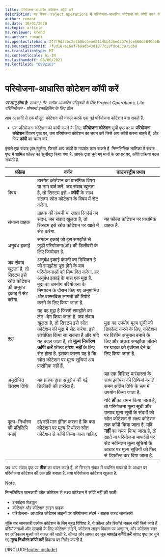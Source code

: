 ```yaml
---
title: परियोजना-आधारित कोटेशन कॉपी करें
description: यह विषय Project Operations में परियोजना-आधारित कोटेशनों को कॉपी करने के तरीके के बारे में जानकारी प्रदान करता है.
author: rumant
ms.date: 10/01/2020
ms.topic: article
ms.reviewer: kfend
ms.author: rumant
ms.openlocfilehash: 247f9d33bc2e7b0bcbeae8114bb436ed237efce660d0840e58d536d2a290639e
ms.sourcegitcommit: 7f8d1e7a16af769adb43d1877c28fdce53975db8
ms.translationtype: MT
ms.contentlocale: hi-IN
ms.lasthandoff: 08/06/2021
ms.locfileid: "6992163"
---
```

# <a name="copy-project-based-quotes"></a>परियोजना-आधारित कोटेशन कॉपी करें

_**पर लागू होता है:** साधन / गैर-स्टॉक आधारित परिदृश्यों के लिए Project Operations, Lite परिनियोजन - प्रोफार्मा इनवॉइसिंग के लिए डील_

आप आसानी से एक मौजूदा कोटेशन की नकल करके एक नई परियोजना कोटेशन बना सकते हैं. 

- एक परियोजना कोटेशन को कॉपी करने के लिए, **परियोजना कोटेशन** सूची पृष्ठ पर या **परियोजना कोटेशन** विवरण पृष्ठ पर, उस परियोजना कोटेशन का चयन करें जिसे आप कॉपी करना चाहते हैं, और फिर **कॉपी** का चयन करें.

इससे एक संवाद पृष्ठ खुलेगा, जिसमें आप कॉपी के मापदंड डाल सकते हैं. निम्नलिखित तालिका में संवाद पृष्ठ में शामिल फ़ील्ड को सूचीबद्ध किया गया है. आपके द्वारा चुने गए मानों के आधार पर, कॉपी प्रक्रिया बदल सकती है.

| **फ़ील्ड** | **वर्णन** | **डाउनस्ट्रीम प्रभाव** |
| --- | --- | --- |
| विषय | टारगेट कोटेशन का प्रासंगिक विषय या नाम दर्ज करें. जब संवाद खुलता है, तो सिस्टम इसे **-कॉपी** के साथ संलग्न स्रोत कोटेशन के विषय में सेट करेगा. | |
| संभाव्य ग्राहक | ग्राहक की कंपनी या खाता रिकॉर्ड का संदर्भ. जब संवाद खुलता है, तो सिस्टम इसे स्रोत कोटेशन पर खाते में सेट करेगा. | यह फ़ील्ड कोटेशन पर प्राथमिक ग्राहक है. |
| अनुबंध इकाई | संगठन इकाई जो इस समझौते से जुड़ी परियोजना(ओं) की डिलीवरी के लिए जिम्मेदार है.
जब संवाद खुलता है, तो सिस्टम इसे स्रोत कोटेशन की अनुबंध इकाई में सेट करेगा. | अनुबंध इकाई कंपनी का डिविजन है जो समझौता पूरा होने के बाद परियोजनाओं को निष्पादित करेगा. हर अनुबंध इकाई के पास एक मुद्रा है. मुद्रा का उपयोग परियोजना के निष्पादन के दौरान किए गए अनुमानित और वास्तविक लागतों की रिपोर्ट करने के लिए किया जाता है. |
| मुद्रा | यह वह मुद्रा है जिसमें समझौते का लेन-देन किया जाता है. जब संवाद खुलता है, तो सिस्टम इसे स्रोत कोटेशन की मुद्रा में सेट करेगा. इसे संशोधित किया जा सकता है और यदि यह बदल जाता है, तो **मूल्य निर्धारण कॉपी करें** फ़ील्ड हमेशा **नहीं** के लिए सेट होता है. इसका कारण यह है कि स्रोत कोटेशन पर मूल्य सूचियां अब प्रासंगिक नहीं हैं. | मुद्रा का उपयोग मूल्य सूची को डिफ़ॉल्ट करने के लिए, कोटेशन पर वित्तीय अनुमान बनाने के लिए और अंततः समझौता जीतने पर ग्राहक को इंवॉयस देने के लिए किया जाता है. |
| अनुरोधित वितरण तिथि | यह ग्राहक द्वारा अनुरोध की गई डिलीवरी की तारीख है. | यह एक विशिष्ट बारंबारता के साथ इंवॉयस की तिथियां बनाते समय अंतिम तिथि के रूप में उपयोग किया जाता है. |
| मूल्य-निर्धारण की प्रतिलिपि बनाएँ | हां/नहीं मान इंगित करता है कि क्या कोटेशन पर मूल्य निर्धारण स्रोत कोटेशन से कॉपी किया जाना चाहिए. | यदि **हाँ** का चयन किया जाता है, तो परियोजना मूल्य सूची और उत्पाद मूल्य सूची के संदर्भों को स्रोत कोटेशन से लक्ष्य कोटेशन तक कॉपी किया जाता है. यदि **नहीं** का चयन किया जाता है, तो खाते या परियोजना मापदंडों पर सेट नवीनतम मूल्य सूचियों के आधार पर मूल्य सूचियों को फिर से डिफ़ॉल्ट कर दिया जाता है. |

जब आप संवाद पृष्ठ पर **ठीक** का चयन करते हैं, तो सिस्टम संवाद में चयनित मापदंडों के आधार पर परियोजना कोटेशन की एक प्रति बनाता है. नया परियोजना कोटेशन खुलता है. 

> [!NOTE]
> निम्नलिखित जानकारी स्रोत कोटेशन से लक्ष्य कोटेशन में कॉपी नहीं की जाती:
>
> - इनवॉइस शेड्यूल
> - कोटेशन और कोटेशन लाइन ग्राहक
> - परियोजना- आधारित कोटेशन लाइनों पर परियोजना संदर्भ - ग्राहक बजट जानकारी
>
>चूंकि यह जानकारी प्रत्येक कोटेशन के लिए बहुत विशिष्ट है, ये फ़ील्ड और रिकॉर्ड नकल नहीं किये जाते हैं. परियोजनाओं और उत्पादों के लिए कोटेशन लाइनें, कोटेशन लाइन विवरण पर अनुमान, और कोटेशन स्तर पर अधिकतम मूल्यों की नकल की जाती है. कीमत और लागत दर चूक **मापदंड कॉपी करें** संवाद पृष्ठ पर चुने गए **मूल्य निर्धारण कॉपी करें** विकल्प पर निर्भर करती है.


[!INCLUDE[footer-include](../includes/footer-banner.md)]
